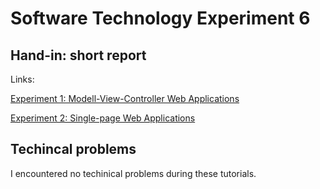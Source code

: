 # Software Technology Experiment 6

## Hand-in: short report

Links:

[Experiment 1: Modell-View-Controller Web Applications](https://github.com/Nestvold/gs-serving-web-content-main)

[Experiment 2: Single-page Web Applications](https://github.com/Nestvold/Tic-Tac-Toe-app)


## Techincal problems
I encountered no techinical problems during these tutorials.